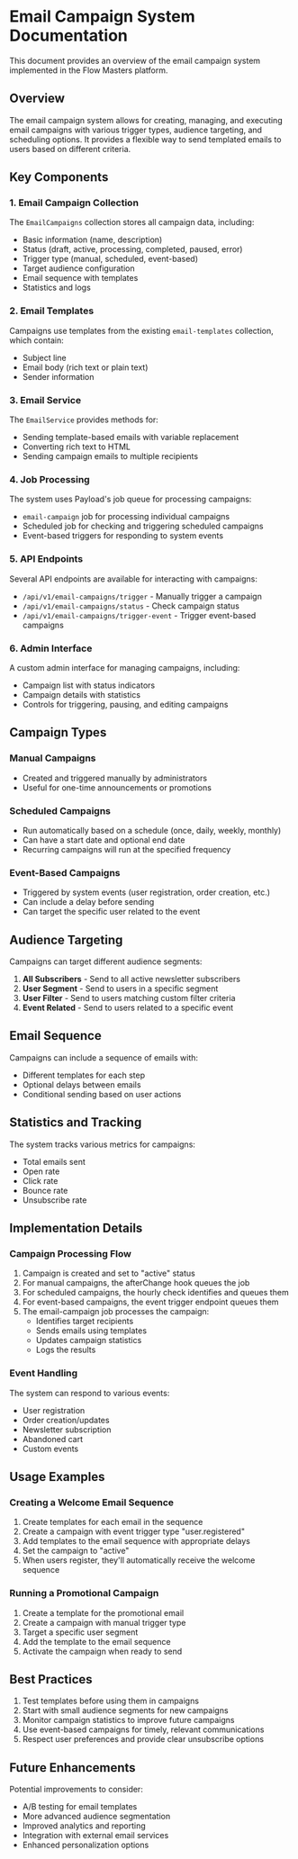 # Email Campaign System Documentation

This document provides an overview of the email campaign system implemented in the Flow Masters platform.

## Overview

The email campaign system allows for creating, managing, and executing email campaigns with various trigger types, audience targeting, and scheduling options. It provides a flexible way to send templated emails to users based on different criteria.

## Key Components

### 1. Email Campaign Collection

The `EmailCampaigns` collection stores all campaign data, including:

- Basic information (name, description)
- Status (draft, active, processing, completed, paused, error)
- Trigger type (manual, scheduled, event-based)
- Target audience configuration
- Email sequence with templates
- Statistics and logs

### 2. Email Templates

Campaigns use templates from the existing `email-templates` collection, which contain:
- Subject line
- Email body (rich text or plain text)
- Sender information

### 3. Email Service

The `EmailService` provides methods for:
- Sending template-based emails with variable replacement
- Converting rich text to HTML
- Sending campaign emails to multiple recipients

### 4. Job Processing

The system uses Payload's job queue for processing campaigns:
- `email-campaign` job for processing individual campaigns
- Scheduled job for checking and triggering scheduled campaigns
- Event-based triggers for responding to system events

### 5. API Endpoints

Several API endpoints are available for interacting with campaigns:
- `/api/v1/email-campaigns/trigger` - Manually trigger a campaign
- `/api/v1/email-campaigns/status` - Check campaign status
- `/api/v1/email-campaigns/trigger-event` - Trigger event-based campaigns

### 6. Admin Interface

A custom admin interface for managing campaigns, including:
- Campaign list with status indicators
- Campaign details with statistics
- Controls for triggering, pausing, and editing campaigns

## Campaign Types

### Manual Campaigns

- Created and triggered manually by administrators
- Useful for one-time announcements or promotions

### Scheduled Campaigns

- Run automatically based on a schedule (once, daily, weekly, monthly)
- Can have a start date and optional end date
- Recurring campaigns will run at the specified frequency

### Event-Based Campaigns

- Triggered by system events (user registration, order creation, etc.)
- Can include a delay before sending
- Can target the specific user related to the event

## Audience Targeting

Campaigns can target different audience segments:

1. **All Subscribers** - Send to all active newsletter subscribers
2. **User Segment** - Send to users in a specific segment
3. **User Filter** - Send to users matching custom filter criteria
4. **Event Related** - Send to users related to a specific event

## Email Sequence

Campaigns can include a sequence of emails with:
- Different templates for each step
- Optional delays between emails
- Conditional sending based on user actions

## Statistics and Tracking

The system tracks various metrics for campaigns:
- Total emails sent
- Open rate
- Click rate
- Bounce rate
- Unsubscribe rate

## Implementation Details

### Campaign Processing Flow

1. Campaign is created and set to "active" status
2. For manual campaigns, the afterChange hook queues the job
3. For scheduled campaigns, the hourly check identifies and queues them
4. For event-based campaigns, the event trigger endpoint queues them
5. The email-campaign job processes the campaign:
   - Identifies target recipients
   - Sends emails using templates
   - Updates campaign statistics
   - Logs the results

### Event Handling

The system can respond to various events:
- User registration
- Order creation/updates
- Newsletter subscription
- Abandoned cart
- Custom events

## Usage Examples

### Creating a Welcome Email Sequence

1. Create templates for each email in the sequence
2. Create a campaign with event trigger type "user.registered"
3. Add templates to the email sequence with appropriate delays
4. Set the campaign to "active"
5. When users register, they'll automatically receive the welcome sequence

### Running a Promotional Campaign

1. Create a template for the promotional email
2. Create a campaign with manual trigger type
3. Target a specific user segment
4. Add the template to the email sequence
5. Activate the campaign when ready to send

## Best Practices

1. Test templates before using them in campaigns
2. Start with small audience segments for new campaigns
3. Monitor campaign statistics to improve future campaigns
4. Use event-based campaigns for timely, relevant communications
5. Respect user preferences and provide clear unsubscribe options

## Future Enhancements

Potential improvements to consider:
- A/B testing for email templates
- More advanced audience segmentation
- Improved analytics and reporting
- Integration with external email services
- Enhanced personalization options
